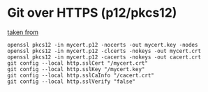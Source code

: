 # Git over HTTPS (p12/pkcs12)
[taken from](http://www.wakoond.hu/2013/07/using-git-with-https-client-certificate.html)
```
openssl pkcs12 -in mycert.p12 -nocerts -out mycert.key -nodes
openssl pkcs12 -in mycert.p12 -clcerts -nokeys -out mycert.crt
openssl pkcs12 -in mycert.p12 -cacerts -nokeys -out cacert.crt
git config --local http.sslCert "/mycert.crt"
git config --local http.sslKey "/mycert.key"
git config --local http.sslCaInfo "/cacert.crt"
git config --local http.sslVerify "false"
```

